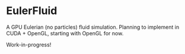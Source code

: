 # EulerFluid

A GPU Eulerian (no particles) fluid simulation. Planning to implement in CUDA + OpenGL, starting with OpenGL for now.

Work-in-progress!